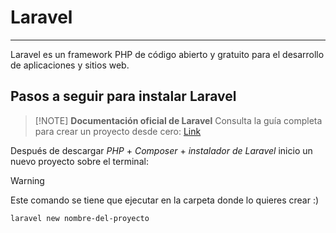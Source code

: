 # Laravel
----
Laravel es un framework PHP de código abierto y gratuito para el desarrollo de aplicaciones y sitios web.

## Pasos a seguir para instalar Laravel  
> [!NOTE] **Documentación oficial de Laravel**
> Consulta la guía completa para crear un proyecto desde cero:
> [Link](https://laravel.com/docs/12.x#creating-a-laravel-project)

Después de descargar *PHP* + *Composer* + *instalador de Laravel* inicio un nuevo proyecto sobre el terminal:

> [!WARNING]
> Este comando se tiene que ejecutar en la carpeta donde lo quieres crear :)
```bash
laravel new nombre-del-proyecto
```
